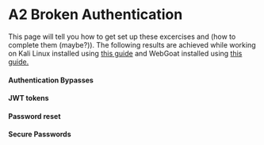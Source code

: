 # A2 Broken Authentication

This page will tell you how to get set up these excercises and (how to complete them (maybe?)). The following results are achieved while working on Kali Linux installed using [this guide](https://github.com/tonikerttula/APE/blob/main/Kali.md) and WebGoat installed using [this guide.](https://github.com/tonikerttula/APE/blob/main/webgoat.md)

#### Authentication Bypasses

#### JWT tokens

#### Password reset

#### Secure Passwords
